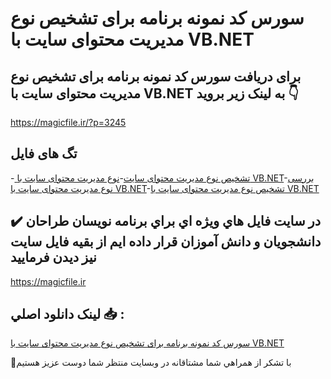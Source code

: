 # سورس کد نمونه برنامه برای تشخیص نوع مدیریت محتوای سایت با VB.NET

## برای دریافت سورس کد نمونه برنامه برای تشخیص نوع مدیریت محتوای سایت با VB.NET به لینک زیر بروید 👇

https://magicfile.ir/?p=3245

## تگ های فایل

-[ تشخیص نوع مدیریت محتوای سایت](https://magicfile.ir/product/%d9%86%d9%85%d9%88%d9%86%d9%87-%d8%a8%d8%b1%d9%86%d8%a7%d9%85%d9%87-%d8%a8%d8%b1%d8%a7%db%8c-%d8%aa%d8%b4%d8%ae%db%8c%d8%b5-%d9%86%d9%88%d8%b9-%d9%85%d8%af%db%8c%d8%b1%db%8c%d8%aa-%d9%85%d8%ad%d8%aa%d9%88%d8%a7%db%8c-%d8%b3%d8%a7%db%8c%d8%aa-%d8%a8%d8%a7-vbnet/)-[نوع مدیریت محتوای سایت با VB.NET](https://magicfile.ir/product/%d9%86%d9%85%d9%88%d9%86%d9%87-%d8%a8%d8%b1%d9%86%d8%a7%d9%85%d9%87-%d8%a8%d8%b1%d8%a7%db%8c-%d8%aa%d8%b4%d8%ae%db%8c%d8%b5-%d9%86%d9%88%d8%b9-%d9%85%d8%af%db%8c%d8%b1%db%8c%d8%aa-%d9%85%d8%ad%d8%aa%d9%88%d8%a7%db%8c-%d8%b3%d8%a7%db%8c%d8%aa-%d8%a8%d8%a7-vbnet/)-[بررسی نوع مدیریت محتوای سایت با VB.NET](https://magicfile.ir/product/%d9%86%d9%85%d9%88%d9%86%d9%87-%d8%a8%d8%b1%d9%86%d8%a7%d9%85%d9%87-%d8%a8%d8%b1%d8%a7%db%8c-%d8%aa%d8%b4%d8%ae%db%8c%d8%b5-%d9%86%d9%88%d8%b9-%d9%85%d8%af%db%8c%d8%b1%db%8c%d8%aa-%d9%85%d8%ad%d8%aa%d9%88%d8%a7%db%8c-%d8%b3%d8%a7%db%8c%d8%aa-%d8%a8%d8%a7-vbnet/)-[تشخیص نوع مدیریت محتوای سایت با VB.NET](https://magicfile.ir/product/%d9%86%d9%85%d9%88%d9%86%d9%87-%d8%a8%d8%b1%d9%86%d8%a7%d9%85%d9%87-%d8%a8%d8%b1%d8%a7%db%8c-%d8%aa%d8%b4%d8%ae%db%8c%d8%b5-%d9%86%d9%88%d8%b9-%d9%85%d8%af%db%8c%d8%b1%db%8c%d8%aa-%d9%85%d8%ad%d8%aa%d9%88%d8%a7%db%8c-%d8%b3%d8%a7%db%8c%d8%aa-%d8%a8%d8%a7-vbnet/)

## ✔️ در سايت فايل هاي ويژه اي براي برنامه نويسان طراحان دانشجويان و دانش آموزان قرار داده ايم از بقيه فايل سايت نيز ديدن فرماييد

https://magicfile.ir


## لينک دانلود اصلي 📥 :

[سورس کد نمونه برنامه برای تشخیص نوع مدیریت محتوای سایت با VB.NET](https://magicfile.ir/product/%d9%86%d9%85%d9%88%d9%86%d9%87-%d8%a8%d8%b1%d9%86%d8%a7%d9%85%d9%87-%d8%a8%d8%b1%d8%a7%db%8c-%d8%aa%d8%b4%d8%ae%db%8c%d8%b5-%d9%86%d9%88%d8%b9-%d9%85%d8%af%db%8c%d8%b1%db%8c%d8%aa-%d9%85%d8%ad%d8%aa%d9%88%d8%a7%db%8c-%d8%b3%d8%a7%db%8c%d8%aa-%d8%a8%d8%a7-vbnet/) 


🙏با تشکر از همراهي شما مشتاقانه در وبسایت منتظر شما دوست عزیز هستیم

